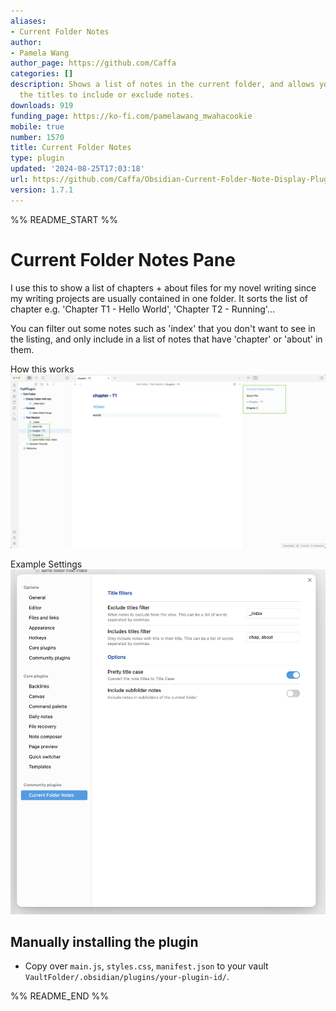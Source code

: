 ```yaml
---
aliases:
- Current Folder Notes
author:
- Pamela Wang
author_page: https://github.com/Caffa
categories: []
description: Shows a list of notes in the current folder, and allows you to filter
  the titles to include or exclude notes.
downloads: 919
funding_page: https://ko-fi.com/pamelawang_mwahacookie
mobile: true
number: 1570
title: Current Folder Notes
type: plugin
updated: '2024-08-25T17:03:18'
url: https://github.com/Caffa/Obsidian-Current-Folder-Note-Display-Plugin
version: 1.7.1
---
```


%% README_START %%

# Current Folder Notes Pane 

I use this to show a list of chapters + about files for my novel writing since my writing projects are usually contained in one folder. It sorts the list of chapter e.g. 'Chapter T1 - Hello World', 'Chapter T2 - Running'...

You can filter out some notes such as 'index' that you don't want to see in the listing, and only include in a list of notes that have 'chapter' or 'about' in them.

How this works
![Annotated_Example](https://raw.githubusercontent.com/Caffa/Obsidian-Current-Folder-Note-Display-Plugin/HEAD/images/Annotated_Example.png)


Example Settings
![Settings](https://raw.githubusercontent.com/Caffa/Obsidian-Current-Folder-Note-Display-Plugin/HEAD/images/WritingSettings.png)


## Manually installing the plugin

- Copy over `main.js`, `styles.css`, `manifest.json` to your vault `VaultFolder/.obsidian/plugins/your-plugin-id/`.




%% README_END %%